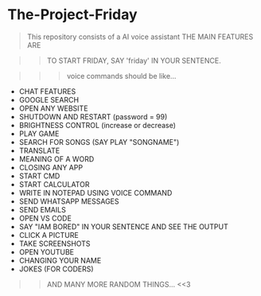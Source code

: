 # The-Project-Friday
>This repository consists of a AI voice assistant THE MAIN FEATURES ARE

>> TO START FRIDAY, SAY 'friday' IN YOUR SENTENCE.

>>> voice commands should be like...
* CHAT FEATURES
* GOOGLE SEARCH
* OPEN ANY WEBSITE
* SHUTDOWN AND RESTART (password = 99)
* BRIGHTNESS CONTROL (increase or decrease)
* PLAY GAME
* SEARCH FOR SONGS (SAY PLAY "SONGNAME")
* TRANSLATE
* MEANING OF A WORD
* CLOSING ANY APP
* START CMD
* START CALCULATOR
* WRITE IN NOTEPAD USING VOICE COMMAND
* SEND WHATSAPP MESSAGES
* SEND EMAILS
* OPEN VS CODE
* SAY "IAM BORED" IN YOUR SENTENCE AND SEE THE OUTPUT
* CLICK A PICTURE
* TAKE SCREENSHOTS
* OPEN YOUTUBE
* CHANGING YOUR NAME
* JOKES (FOR CODERS)
>> AND MANY MORE RANDOM THINGS... <<3
